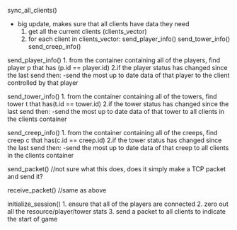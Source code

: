 sync_all_clients()
- big update, makes sure that all clients have data they need
	1. get all the current clients (clients_vector)
	2. for each client in clients_vector:
		send_player_info()
		send_tower_info()
		send_creep_info()

send_player_info()
	1. from the container containing all of the players, find player p that has (p.id == player.id)
	2.if the player status has changed since the last send then:
		-send the most up to date data of that player to the client controlled by that player
	
send_tower_info()
	1. from the container containing all of the towers, find tower t that has(t.id == tower.id)
	2.if the tower status has changed since the last send then:
	 	-send the most up to date  data of that tower to all clients in the clients container
	 	
send_creep_info()
	1. from the container containing all of the creeps, find creep c that has(c.id == creep.id)
	2.if the tower status has changed since the last send then:
	 	-send the most up to date  data of that creep to all clients in the clients container
	
send_packet() 
//not sure what this does, does it simply make a TCP packet and send it?
	
receive_packet()
//same as above

initialize_session()
	1. ensure that all of the players are connected
	2. zero out all the resource/player/tower stats
	3. send a packet to all clients to indicate the start of game
	